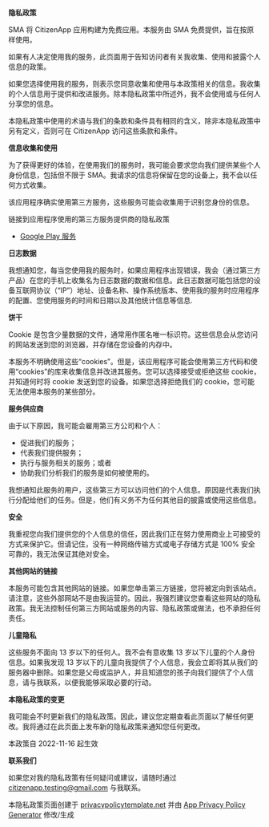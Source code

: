 **隐私政策**

SMA 将 CitizenApp 应用构建为免费应用。本服务由 SMA 免费提供，旨在按原样使用。

如果有人决定使用我的服务，此页面用于告知访问者有关我收集、使用和披露个人信息的政策。

如果您选择使用我的服务，则表示您同意收集和使用与本政策相关的信息。我收集的个人信息用于提供和改进服务。除本隐私政策中所述外，我不会使用或与任何人分享您的信息。

本隐私政策中使用的术语与我们的条款和条件具有相同的含义，除非本隐私政策中另有定义，否则可在 CitizenApp 访问这些条款和条件。

**信息收集和使用**

为了获得更好的体验，在使用我们的服务时，我可能会要求您向我们提供某些个人身份信息，包括但不限于 SMA。我请求的信息将保留在您的设备上，我不会以任何方式收集。

该应用程序确实使用第三方服务，这些服务可能会收集用于识别您身份的信息。

链接到应用程序使用的第三方服务提供商的隐私政策

- [Google Play 服务](https://www.google.com/policies/privacy/)

**日志数据**

我想通知您，每当您使用我的服务时，如果应用程序出现错误，我会（通过第三方产品）在您的手机上收集名为日志数据的数据和信息。此日志数据可能包括您的设备互联网协议（“IP”）地址、设备名称、操作系统版本、使用我的服务时应用程序的配置、您使用服务的时间和日期以及其他统计信息等信息.

**饼干**

Cookie 是包含少量数据的文件，通常用作匿名唯一标识符。这些信息会从您访问的网站发送到您的浏览器，并存储在您设备的内存中。

本服务不明确使用这些“cookies”。但是，该应用程序可能会使用第三方代码和使用“cookies”的库来收集信息并改进其服务。您可以选择接受或拒绝这些 cookie，并知道何时将 cookie 发送到您的设备。如果您选择拒绝我们的 cookie，您可能无法使用本服务的某些部分。

**服务供应商**

由于以下原因，我可能会雇用第三方公司和个人：

- 促进我们的服务；
- 代表我们提供服务；
- 执行与服务相关的服务；或者
- 协助我们分析我们的服务是如何被使用的。

我想通知此服务的用户，这些第三方可以访问他们的个人信息。原因是代表我们执行分配给他们的任务。但是，他们有义务不为任何其他目的披露或使用这些信息。

**安全**

我重视您向我们提供您的个人信息的信任，因此我们正在努力使用商业上可接受的方式来保护它。但请记住，没有一种网络传输方式或电子存储方式是 100% 安全可靠的，我无法保证其绝对安全。

**其他网站的链接**

本服务可能包含其他网站的链接。如果您单击第三方链接，您将被定向到该站点。请注意，这些外部网站不是由我运营的。因此，我强烈建议您查看这些网站的隐私政策。我无法控制任何第三方网站或服务的内容、隐私政策或做法，也不承担任何责任。

**儿童隐私**

这些服务不面向 13 岁以下的任何人。我不会有意收集 13 岁以下儿童的个人身份信息。如果我发现 13 岁以下的儿童向我提供了个人信息，我会立即将其从我们的服务器中删除。如果您是父母或监护人，并且知道您的孩子向我们提供了个人信息，请与我联系，以便我能够采取必要的行动。

**本隐私政策的变更**

我可能会不时更新我们的隐私政策。因此，建议您定期查看此页面以了解任何更改。我将通过在此页面上发布新的隐私政策来通知您任何更改。

本政策自 2022-11-16 起生效

**联系我们**

如果您对我的隐私政策有任何疑问或建议，请随时通过 citizenapp.testing@gmail.com 与我联系。

本隐私政策页面创建于 [privacypolicytemplate.net](https://privacypolicytemplate.net) 并由 [App Privacy Policy Generator](https://app-privacy-policy-generator.nisrulz.com/) 修改/生成
